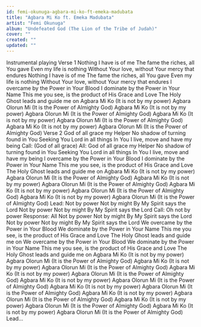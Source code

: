 ```yaml
---
id: femi-okunuga-agbara-mi-ko-ft-emeka-madubata
title: "Agbara Mi Ko ft. Emeka Madubata"
artist: "Femi Okunuga"
album: "Undefeated God (The Lion of the Tribe of Judah)"
cover: ""
created: ""
updated: ""
---
```


Instrumental playing
Verse 1
Nothing I have is of me
The fame the riches, all You gave
Even my life is nothing
Without Your love, without Your mercy that endures
Nothing I have is of me
The fame the riches, all You gave
Even my life is nothing
Without Your love, without Your mercy that endures
I overcame by the Power in Your Blood
I dominate by the Power in Your Name
This me you see, is the product of His Grace and Love
The Holy Ghost leads and guide me on
Agbara Mi Ko (It is not by my power)
Agbara Olorun Mi (It is the Power of Almighty God)
Agbara Mi Ko (It is not by my power)
Agbara Olorun Mi (It is the Power of Almighty God)
Agbara Mi Ko (It is not by my power)
Agbara Olorun Mi (It is the Power of Almighty God)
Agbara Mi Ko (It is not by my power)
Agbara Olorun Mi (It is the Power of Almighty God)
Verse 2
God of all grace my Helper
No shadow of turning found in You
Seeking You Lord in all things
In You I live, move and have my being
Call: (God of all grace)
All: God of all grace my Helper
No shadow of turning found in You
Seeking You Lord in all things
In You I live, move and have my being
I overcame by the Power in Your Blood
I dominate by the Power in Your Name
This me you see, is the product of His Grace and Love
The Holy Ghost leads and guide me on
Agbara Mi Ko (It is not by my power)
Agbara Olorun Mi (It is the Power of Almighty God)
Agbara Mi Ko (It is not by my power)
Agbara Olorun Mi (It is the Power of Almighty God)
Agbara Mi Ko (It is not by my power)
Agbara Olorun Mi (It is the Power of Almighty God)
Agbara Mi Ko (It is not by my power)
Agbara Olorun Mi (It is the Power of Almighty God)
Lead:
Not by power
Not by might
By My Spirit says the Lord
Not by power
Not by might
By My Spirit says the Lord
Call: Oh not by power
Response: All
Not by power
Not by might
By My Spirit says the Lord
Not by power
Not by might
By My Spirit says the Lord
We overcame by the Power in Your Blood
We dominate by the Power in Your Name
This me you see, is the product of His Grace and Love
The Holy Ghost leads and guide me on
We overcame by the Power in Your Blood
We dominate by the Power in Your Name
This me you see, is the product of His Grace and Love
The Holy Ghost leads and guide me on
Agbara Mi Ko (It is not by my power)
Agbara Olorun Mi (It is the Power of Almighty God)
Agbara Mi Ko (It is not by my power)
Agbara Olorun Mi (It is the Power of Almighty God)
Agbara Mi Ko (It is not by my power)
Agbara Olorun Mi (It is the Power of Almighty God)
Agbara Mi Ko (It is not by my power)
Agbara Olorun Mi (It is the Power of Almighty God)
Agbara Mi Ko (It is not by my power)
Agbara Olorun Mi (It is the Power of Almighty God)
Agbara Mi Ko (It is not by my power)
Agbara Olorun Mi (It is the Power of Almighty God)
Agbara Mi Ko (It is not by my power)
Agbara Olorun Mi (It is the Power of Almighty God)
Agbara Mi Ko (It is not by my power)
Agbara Olorun Mi (It is the Power of Almighty God)
Lead...